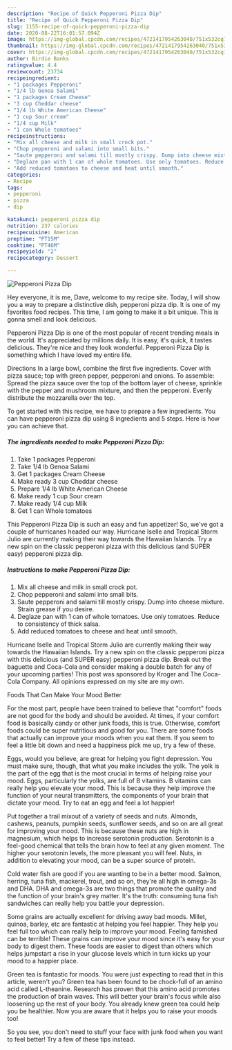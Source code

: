 ```yaml
---
description: "Recipe of Quick Pepperoni Pizza Dip"
title: "Recipe of Quick Pepperoni Pizza Dip"
slug: 1155-recipe-of-quick-pepperoni-pizza-dip
date: 2020-08-22T16:01:57.094Z
image: https://img-global.cpcdn.com/recipes/4721417954263040/751x532cq70/pepperoni-pizza-dip-recipe-main-photo.jpg
thumbnail: https://img-global.cpcdn.com/recipes/4721417954263040/751x532cq70/pepperoni-pizza-dip-recipe-main-photo.jpg
cover: https://img-global.cpcdn.com/recipes/4721417954263040/751x532cq70/pepperoni-pizza-dip-recipe-main-photo.jpg
author: Birdie Banks
ratingvalue: 4.4
reviewcount: 23734
recipeingredient:
- "1 packages Pepperoni"
- "1/4 lb Genoa Salami"
- "1 packages Cream Cheese"
- "3 cup Cheddar cheese"
- "1/4 lb White American Cheese"
- "1 cup Sour cream"
- "1/4 cup Milk"
- "1 can Whole tomatoes"
recipeinstructions:
- "Mix all cheese and milk in small crock pot."
- "Chop pepperoni and salami into small bits."
- "Saute pepperoni and salami till mostly crispy. Dump into cheese mixture. Strain grease if you desire."
- "Deglaze pan with 1 can of whole tomatoes. Use only tomatoes. Reduce to consistency of thick salsa."
- "Add reduced tomatoes to cheese and heat until smooth."
categories:
- Recipe
tags:
- pepperoni
- pizza
- dip

katakunci: pepperoni pizza dip 
nutrition: 237 calories
recipecuisine: American
preptime: "PT15M"
cooktime: "PT46M"
recipeyield: "2"
recipecategory: Dessert

---
```



![Pepperoni Pizza Dip](https://img-global.cpcdn.com/recipes/4721417954263040/751x532cq70/pepperoni-pizza-dip-recipe-main-photo.jpg)

Hey everyone, it is me, Dave, welcome to my recipe site. Today, I will show you a way to prepare a distinctive dish, pepperoni pizza dip. It is one of my favorites food recipes. This time, I am going to make it a bit unique. This is gonna smell and look delicious.

Pepperoni Pizza Dip is one of the most popular of recent trending meals in the world. It's appreciated by millions daily. It is easy, it's quick, it tastes delicious. They're nice and they look wonderful. Pepperoni Pizza Dip is something which I have loved my entire life.

Directions In a large bowl, combine the first five ingredients. Cover with pizza sauce; top with green pepper, pepperoni and onions. To assemble: Spread the pizza sauce over the top of the bottom layer of cheese, sprinkle with the pepper and mushroom mixture, and then the pepperoni. Evenly distribute the mozzarella over the top.


To get started with this recipe, we have to prepare a few ingredients. You can have pepperoni pizza dip using 8 ingredients and 5 steps. Here is how you can achieve that.

<!--inarticleads1-->

##### The ingredients needed to make Pepperoni Pizza Dip:

1. Take 1 packages Pepperoni
1. Take 1/4 lb Genoa Salami
1. Get 1 packages Cream Cheese
1. Make ready 3 cup Cheddar cheese
1. Prepare 1/4 lb White American Cheese
1. Make ready 1 cup Sour cream
1. Make ready 1/4 cup Milk
1. Get 1 can Whole tomatoes


This Pepperoni Pizza Dip is such an easy and fun appetizer! So, we&#39;ve got a couple of hurricanes headed our way. Hurricane Iselle and Tropical Storm Julio are currently making their way towards the Hawaiian Islands. Try a new spin on the classic pepperoni pizza with this delicious (and SUPER easy) pepperoni pizza dip. 

<!--inarticleads2-->

##### Instructions to make Pepperoni Pizza Dip:

1. Mix all cheese and milk in small crock pot.
1. Chop pepperoni and salami into small bits.
1. Saute pepperoni and salami till mostly crispy. Dump into cheese mixture. Strain grease if you desire.
1. Deglaze pan with 1 can of whole tomatoes. Use only tomatoes. Reduce to consistency of thick salsa.
1. Add reduced tomatoes to cheese and heat until smooth.


Hurricane Iselle and Tropical Storm Julio are currently making their way towards the Hawaiian Islands. Try a new spin on the classic pepperoni pizza with this delicious (and SUPER easy) pepperoni pizza dip. Break out the baguette and Coca-Cola and consider making a double batch for any of your upcoming parties! This post was sponsored by Kroger and The Coca-Cola Company. All opinions expressed on my site are my own. 

Foods That Can Make Your Mood Better


For the most part, people have been trained to believe that "comfort" foods are not good for the body and should be avoided. At times, if your comfort food is basically candy or other junk foods, this is true. Otherwise, comfort foods could be super nutritious and good for you. There are some foods that actually can improve your moods when you eat them. If you seem to feel a little bit down and need a happiness pick me up, try a few of these.

Eggs, would you believe, are great for helping you fight depression. You must make sure, though, that what you make includes the yolk. The yolk is the part of the egg that is the most crucial in terms of helping raise your mood. Eggs, particularly the yolks, are full of B vitamins. B vitamins can really help you elevate your mood. This is because they help improve the function of your neural transmitters, the components of your brain that dictate your mood. Try to eat an egg and feel a lot happier!

Put together a trail mixout of a variety of seeds and nuts. Almonds, cashews, peanuts, pumpkin seeds, sunflower seeds, and so on are all great for improving your mood. This is because these nuts are high in magnesium, which helps to increase serotonin production. Serotonin is a feel-good chemical that tells the brain how to feel at any given moment. The higher your serotonin levels, the more pleasant you will feel. Nuts, in addition to elevating your mood, can be a super source of protein.

Cold water fish are good if you are wanting to be in a better mood. Salmon, herring, tuna fish, mackerel, trout, and so on, they're all high in omega-3s and DHA. DHA and omega-3s are two things that promote the quality and the function of your brain's grey matter. It's the truth: consuming tuna fish sandwiches can really help you battle your depression. 

Some grains are actually excellent for driving away bad moods. Millet, quinoa, barley, etc are fantastic at helping you feel happier. They help you feel full too which can really help to improve your mood. Feeling famished can be terrible! These grains can improve your mood since it's easy for your body to digest them. These foods are easier to digest than others which helps jumpstart a rise in your glucose levels which in turn kicks up your mood to a happier place.

Green tea is fantastic for moods. You were just expecting to read that in this article, weren't you? Green tea has been found to be chock-full of an amino acid called L-theanine. Research has proven that this amino acid promotes the production of brain waves. This will better your brain's focus while also loosening up the rest of your body. You already knew green tea could help you be healthier. Now you are aware that it helps you to raise your moods too!

So you see, you don't need to stuff your face with junk food when you want to feel better! Try  a few  of  these  tips  instead.

